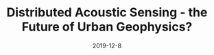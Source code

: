 ---
title: "Distributed Acoustic Sensing - the Future of Urban Geophysics?"
collection: talks
type: "AGU DAS Workshop"
venue: "AGU Annual meeting 2019"
date: 2019-12-8
location: "San Francisco, CA, USA"
---